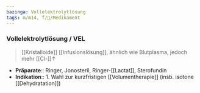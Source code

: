 ```yaml
---
bazinga: Vollelektrolytlösung
tags: m/m14, f/💊/Medikament
---
```

### Vollelektrolytlösung / VEL
> [[Kristalloide]] [[Infusionslösung]], ähnlich wie Blutplasma, jedoch mehr [[Cl-]]↑ 
- **Präparate**:: Ringer, Jonosteril, Ringer-[[Lactat]], Sterofundin
- **Indikation**:: 1. Wahl zur kurzfristigen [[Volumentherapie]] (insb. isotone [[Dehydratation]])